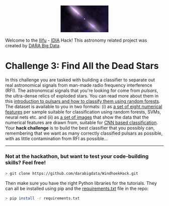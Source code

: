 
<p align="center"><img width=30% src="https://github.com/idia-astro/hackathon-Sol-Plaatje/blob/master/CHALLENGE-3/media/pulsar.jpg"></p>




Welcome to the [Ilifu](http://www.ilifu.ac.za/) - [IDIA](https://www.idia.ac.za/) Hack! This astronomy related project was created by [DARA Big Data](https://www.darabigdata.com).


# Challenge 3: Find All the Dead Stars

In this challenge you are tasked with building a classifier to separate out real astronomical signals from man-made radio frequency interference (RFI). The astronomical signals that you're looking for come from *pulsars*, the ultra-dense relics of exploded stars. You can read more about them in this [introduction to pulsars and how to classify them using random forests](https://as595.github.io/classification/). The dataset is available to you in two formats: (i) as [a set of eight numerical features](https://github.com/darabigdata/WindhoekHack/blob/master/data/pulsar.csv) per sample suitable for classification using random forests, SVMs, neural nets etc. and (ii) as [a set of images](https://as595.github.io/HTRU1/) that show the data that the numerical features are drawn from, suitable for [CNN based classification](https://as595.github.io/frdeepcnn/). Your **hack challenge** is to build the best classifier that you possibly can, remembering that we want as many correctly classified pulsars as possible, with as little contamination from RFI as possible...


-----

### Not at the hackathon, but want to test your code-building skills? Feel free!

```bash
> git clone https://github.com/darabigdata/WindhoekHack.git
```

Then make sure you have the right Python libraries for the tutorials. They can all be installed using pip and the [requirements.txt](https://github.com/darabigdata/WindhoekHack/blob/master/requirements.txt) file in the repo:

```bash
> pip install -r requirements.txt
```


